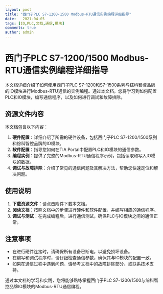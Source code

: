 ```yaml
---
layout: post
title: "西门子PLC S7-1200-1500 Modbus-RTU通信实例编程详细指导"
date:   2021-04-05
tags: [IO,PLC,文档,通信,模块]
comments: true
author: admin
---
```

# 西门子PLC S7-1200/1500 Modbus-RTU通信实例编程详细指导

本文档详细介绍了如何使用西门子PLC S7-1200和S7-1500系列与综科智控品牌的IO模块进行Modbus-RTU通信的实例编程。通过本文档，您将学习到如何配置PLC和IO模块，编写通信程序，以及如何进行调试和故障排除。

## 资源文件内容

本文档包含以下内容：

1. **硬件配置**：详细介绍了所需的硬件设备，包括西门子PLC S7-1200/1500系列和综科智控品牌的IO模块。
2. **软件配置**：指导您如何在TIA Portal中配置PLC和IO模块的通信参数。
3. **编程实例**：提供了完整的Modbus-RTU通信程序示例，包括读取和写入IO模块的数据。
4. **调试与故障排除**：介绍了常见的通信问题及其解决方法，帮助您快速定位和解决问题。

## 使用说明

1. **下载资源文件**：请点击附件下载本文档。
2. **阅读文档**：按照文档中的步骤进行硬件和软件配置，并编写相应的通信程序。
3. **调试与测试**：在完成编程后，进行通信测试，确保PLC与IO模块之间的通信正常。

## 注意事项

- 在进行硬件连接时，请确保所有设备已断电，以避免损坏设备。
- 在编写和调试程序时，请仔细检查通信参数，确保其与IO模块的配置一致。
- 如果在通信过程中遇到问题，请参考文档中的故障排除部分，或联系技术支持。

通过本文档的学习和实践，您将能够熟练掌握西门子PLC S7-1200/1500与综科智控品牌IO模块的Modbus-RTU通信编程。